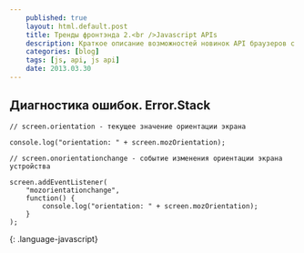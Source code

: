 ```yaml
---
    published: true
    layout: html.default.post
    title: Тренды фронтэнда 2.<br />Javascript APIs
    description: Краткое описание возможностей новинок API браузеров с примерами. Часть 2.
    categories: [blog]
    tags: [js, api, js api]
    date: 2013.03.30
---
```

## Диагностика ошибок. Error.Stack
[](http://ie.microsoft.com/testdrive/browser/ExploreErrorStack/)
[](http://www.webappers.com/2013/02/22/how-to-diagnose-javascript-errors-faster-with-error-stack/)

~~~
// screen.orientation - текущее значение ориентации экрана

console.log("orientation: " + screen.mozOrientation);

// screen.onorientationchange - событие изменения ориентации экрана устройства

screen.addEventListener(
    "mozorientationchange",
    function() {
        console.log("orientation: " + screen.mozOrientation);
    }
);
~~~
{: .language-javascript}